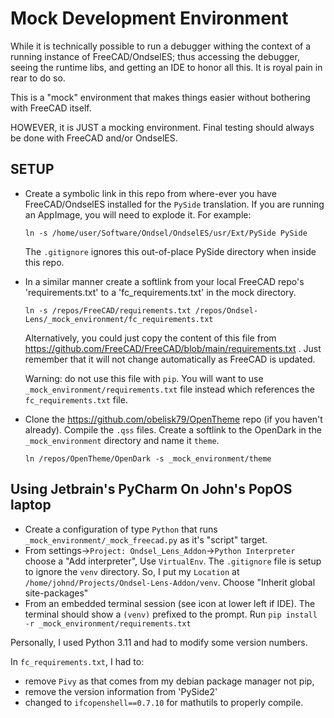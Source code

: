 # Mock Development Environment

While it is technically possible to run a debugger withing the context of a running instance of FreeCAD/OndselES; thus accessing the debugger, seeing the runtime libs, and getting an IDE to honor all this. It is royal pain in rear to do so.

This is a "mock" environment that makes things easier without bothering with FreeCAD itself.

HOWEVER, it is JUST a mocking environment. Final testing should always be done with FreeCAD and/or OndselES.

## SETUP
 
 - Create a symbolic link in this repo from where-ever you have FreeCAD/OndselES installed for the `PySide` translation. If you are running an AppImage, you will need to explode it. For example:
    
   ```
   ln -s /home/user/Software/Ondsel/OndselES/usr/Ext/PySide PySide
   ```

   The `.gitignore` ignores this out-of-place PySide directory when inside this repo.

 - In a similar manner create a softlink from your local FreeCAD repo's 'requirements.txt' to a 'fc_requirements.txt' in the mock directory.
   
   ```
   ln -s /repos/FreeCAD/requirements.txt /repos/Ondsel-Lens/_mock_environment/fc_requirements.txt
   ```

   Alternatively, you could just copy the content of this file from https://github.com/FreeCAD/FreeCAD/blob/main/requirements.txt . Just remember that it will not change automatically as FreeCAD is updated.

   Warning: do not use this file with `pip`. You will want to use `_mock_environment/requirements.txt` file instead which references the `fc_requirements.txt` file.

 - Clone the https://github.com/obelisk79/OpenTheme repo (if you haven't already). Compile the `.qss` files. Create a softlink to the OpenDark in the `_mock_environment` directory and name it `theme`.

   ```
   ln /repos/OpenTheme/OpenDark -s _mock_environment/theme
   ```

## Using Jetbrain's PyCharm On John's PopOS laptop

- Create a configuration of type `Python` that runs `_mock_environment/_mock_freecad.py` as it's "script" target.
- From settings->`Project: Ondsel_Lens_Addon`->`Python Interpreter` choose a "Add interpreter", Use `VirtualEnv`. The `.gitignore` file is setup to ignore the `venv` directory. So, I put my `Location` at `/home/johnd/Projects/Ondsel-Lens-Addon/venv`. Choose "Inherit global site-packages"
- From an embedded terminal session (see icon at lower left if IDE). The terminal should show a `(venv)` prefixed to the prompt. Run `pip install -r _mock_environment/requirements.txt`



Personally, I used Python 3.11 and had to modify some version numbers. 

In `fc_requirements.txt`, I had to:
 - remove `Pivy` as that comes from my debian package manager not pip,
 - remove the version information from 'PySide2'
 - changed to `ifcopenshell==0.7.10` for mathutils to properly compile.
